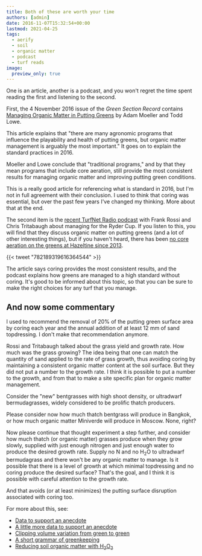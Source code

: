 ```yaml
---
title: Both of these are worth your time
authors: [admin]
date: 2016-11-07T15:32:54+00:00
lastmod: 2021-04-25
tags:
  - aerify
  - soil
  - organic matter
  - podcast
  - turf reads
image: 
  preview_only: true
---
```


One is an article, another is a podcast, and you won't regret the time spent reading the first and listening to the second.

First, the 4 November 2016 issue of the *Green Section Record* contains [Managing Organic Matter in Putting Greens](http://gsr.lib.msu.edu/article/moeller-lowe-managing-11-4-16.pdf) by Adam Moeller and Todd Lowe.

This article explains that "there are many agronomic programs that influence the playability and health of putting greens, but organic matter management is arguably the most important." It goes on to explain the standard practices in 2016.

Moeller and Lowe conclude that "traditional programs," and by that they mean programs that include core aeration, still provide the most consistent results for managing organic matter and improving putting green conditions.

This is a really good article for referencing what is standard in 2016, but I'm not in full agreement with their conclusion. I used to think that coring was essential, but over the past few years I've changed my thinking. More about that at the end.

The second item is the [recent TurfNet Radio podcast](http://www.turfnet.com/blog/4/entry-1328-frankly-speaking-chris-tritabaugh-on-managing-for-the-ryder-cup/) with Frank Rossi and Chris Tritabaugh about managing for the Ryder Cup. If you listen to this, you will find that they discuss organic matter on putting greens (and a lot of other interesting things), but if you haven't heard, there has been [no core aeration on the greens at Hazeltine since 2013](https://twitter.com/ct_turf/status/782189319616364544).

{{< tweet "782189319616364544" >}}

The article says coring provides the most consistent results, and the podcast explains how greens are managed to a high standard without coring. It's good to be informed about this topic, so that you can be sure to make the right choices for any turf that you manage.

## And now some commentary

I used to recommend the removal of 20% of the putting green surface area by coring each year and the annual addition of at least 12 mm of sand topdressing. I don't make that recommendation anymore.

Rossi and Tritabaugh talked about the grass yield and growth rate. How much was the grass growing? The idea being that one can match the quantity of sand applied to the rate of grass growth, thus avoiding coring by maintaining a consistent organic matter content at the soil surface. But they did not put a number to the growth rate. I think it is possible to put a number to the growth, and from that to make a site specific plan for organic matter management.

Consider the "new" bentgrasses with high shoot density, or ultradwarf bermudagrasses, widely considered to be prolific thatch producers. 

Please consider now how much thatch bentgrass will produce in Bangkok, or how much organic matter Miniverde will produce in Moscow. None, right? 

Now please continue that thought experiment a step further, and consider how much thatch (or organic matter) grasses produce when they grow slowly, supplied with just enough nitrogen and just enough water to produce the desired growth rate. Supply no N and no H<sub>2</sub>O to ultradwarf bermudagrass and there won't be any organic matter to manage. Is it possible that there is a level of growth at which minimal topdressing and no coring produce the desired surface? That's the goal, and I think it is possible with careful attention to the growth rate.

And that avoids (or at least minimizes) the putting surface disruption associated with coring too.

For more about this, see:

  * [Data to support an anecdote](http://www.blog.asianturfgrass.com/2016/05/data-to-support-an-anecdote.html)
  * [A little more data to support an anecdote](http://www.blog.asianturfgrass.com/2016/05/a-little-more-data-to-support-an-anecdote.html)
  * [Clipping volume variation from green to green](http://www.blog.asianturfgrass.com/2016/08/clipping-volume-variation-from-green-to-green.html)
  * [A short grammar of greenkeeping](https://leanpub.com/short_grammar_of_greenkeeping)
  * [Reducing soil organic matter with H<sub>2</sub>O<sub>2</sub>](https://www.youtube.com/watch?v=ZpbWw7m5bk4)

